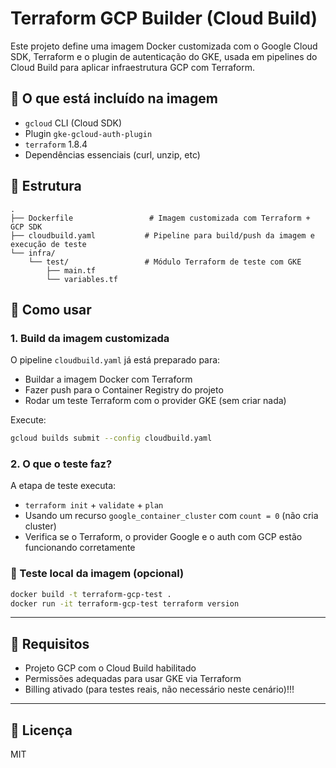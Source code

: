 # Terraform GCP Builder (Cloud Build)

Este projeto define uma imagem Docker customizada com o Google Cloud SDK, Terraform e o plugin de autenticação do GKE, usada em pipelines do Cloud Build para aplicar infraestrutura GCP com Terraform.

## 🔧 O que está incluído na imagem

- `gcloud` CLI (Cloud SDK)
- Plugin `gke-gcloud-auth-plugin`
- `terraform` 1.8.4
- Dependências essenciais (curl, unzip, etc)

## 📂 Estrutura

```
.
├── Dockerfile                 # Imagem customizada com Terraform + GCP SDK
├── cloudbuild.yaml           # Pipeline para build/push da imagem e execução de teste
└── infra/
    └── test/                 # Módulo Terraform de teste com GKE
        ├── main.tf
        └── variables.tf
```

## 🚀 Como usar

### 1. Build da imagem customizada

O pipeline `cloudbuild.yaml` já está preparado para:

- Buildar a imagem Docker com Terraform
- Fazer push para o Container Registry do projeto
- Rodar um teste Terraform com o provider GKE (sem criar nada)

Execute:

```bash
gcloud builds submit --config cloudbuild.yaml
```

### 2. O que o teste faz?

A etapa de teste executa:

- `terraform init` + `validate` + `plan`
- Usando um recurso `google_container_cluster` com `count = 0` (não cria cluster)
- Verifica se o Terraform, o provider Google e o auth com GCP estão funcionando corretamente

### 🧪 Teste local da imagem (opcional)

```bash
docker build -t terraform-gcp-test .
docker run -it terraform-gcp-test terraform version
```

---

## 📌 Requisitos

- Projeto GCP com o Cloud Build habilitado
- Permissões adequadas para usar GKE via Terraform
- Billing ativado (para testes reais, não necessário neste cenário)!!!

---

## 📄 Licença

MIT